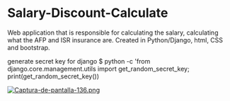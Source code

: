 # Salary-Discount-Calculate
Web application that is responsible for calculating the salary, calculating what the AFP and ISR insurance are. Created in Python/Django, html, CSS and bootstrap.

generate secret key for django
$ python -c 'from django.core.management.utils import get_random_secret_key; print(get_random_secret_key())

[![Captura-de-pantalla-136.png](https://i.postimg.cc/NMhDqRzk/Captura-de-pantalla-136.png)](https://postimg.cc/v1zf5xM4)
